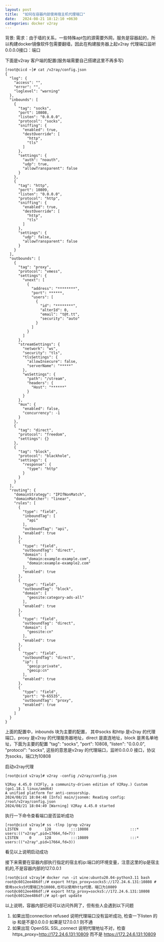```yaml
---
layout: post
title:  "如何在容器内部使用宿主机代理端口"
date:   2024-08-21 18:12:10 +0630
categories: docker v2ray
---
```

背景:
需求：由于墙的关系，一些特殊apt包的源需要外网，服务是容器起的，所以构建docker镜像软件包需要翻墙，因此在构建服务器上起v2ray 代理端口监听0.0.0.0接口：端口

下面是v2ray 客户端的配置(服务端需要自己搭建这里不再多写)
```
[root@cicd ~]# cat /v2ray/config.json
{
  "log": {
    "access": "",
    "error": "",
    "loglevel": "warning"
  },
  "inbounds": [
    {
      "tag": "socks",
      "port": 10808,
      "listen": "0.0.0.0",
      "protocol": "socks",
      "sniffing": {
        "enabled": true,
        "destOverride": [
          "http",
          "tls"
        ]
      },
      "settings": {
        "auth": "noauth",
        "udp": true,
        "allowTransparent": false
      }
    },
    {
      "tag": "http",
      "port": 10809,
      "listen": "0.0.0.0",
      "protocol": "http",
      "sniffing": {
        "enabled": true,
        "destOverride": [
          "http",
          "tls"
        ]
      },
      "settings": {
        "udp": false,
        "allowTransparent": false
      }
    }
  ],
  "outbounds": [
    {
      "tag": "proxy",
      "protocol": "vmess",
      "settings": {
        "vnext": [
          {
            "address": "********",
            "port": ******,
            "users": [
              {
                "id": "********",
                "alterId": 0,
                "email": "t@t.tt",
                "security": "auto"
              }
            ]
          }
        ]
      },
      "streamSettings": {
        "network": "ws",
        "security": "tls",
        "tlsSettings": {
          "allowInsecure": false,
          "serverName": "*****"
        },
        "wsSettings": {
          "path": "/stream",
          "headers": {
            "Host": "******"
          }
        }
      },
      "mux": {
        "enabled": false,
        "concurrency": -1
      }
    },
    {
      "tag": "direct",
      "protocol": "freedom",
      "settings": {}
    },
    {
      "tag": "block",
      "protocol": "blackhole",
      "settings": {
        "response": {
          "type": "http"
        }
      }
    }
  ],
  "routing": {
    "domainStrategy": "IPIfNonMatch",
    "domainMatcher": "linear",
    "rules": [
      {
        "type": "field",
        "inboundTag": [
          "api"
        ],
        "outboundTag": "api",
        "enabled": true
      },
      {
        "type": "field",
        "outboundTag": "direct",
        "domain": [
          "domain:example-example.com",
          "domain:example-example2.com"
        ],
        "enabled": true
      },
      {
        "type": "field",
        "outboundTag": "block",
        "domain": [
          "geosite:category-ads-all"
        ],
        "enabled": true
      },
      {
        "type": "field",
        "outboundTag": "direct",
        "domain": [
          "geosite:cn"
        ],
        "enabled": true
      },
      {
        "type": "field",
        "outboundTag": "direct",
        "ip": [
          "geoip:private",
          "geoip:cn"
        ],
        "enabled": true
      },
      {
        "type": "field",
        "port": "0-65535",
        "outboundTag": "proxy",
        "enabled": true
      }
    ]
  }
}
```
上面的配置中，inbounds 块为主要的配置， 其中socks 和http 是v2ray 的代理端口，proxy 是v2ray 的代理服务器地址，direct 是直连地址，block 是黑名单地址，下面为主要的配置
    "tag": "socks",
    "port": 10808,
    "listen": "0.0.0.0",
    "protocol": "socks",
    这些的意思是v2ray 的代理端口，监听0.0.0.0 接口，协议为socks，端口为10808

启动v2ray代理
```
[root@cicd v2ray]# v2ray -config /v2ray/config.json

V2Ray 4.45.0 (V2Fly, a community-driven edition of V2Ray.) Custom (go1.18.1 linux/amd64)
A unified platform for anti-censorship.
2024/08/21 18:04:48 [Info] main/jsonem: Reading config: /root/v2ray/config.json
2024/08/21 18:04:49 [Warning] V2Ray 4.45.0 started

```
执行一下命令查看端口是否监听成功
```
[root@cicd v2ray]# ss -tlnp |grep v2ray
LISTEN     0      128         :::10808                   :::*                   users:(("v2ray",pid=17664,fd=7))
LISTEN     0      128         :::10809                   :::*                   users:(("v2ray",pid=17664,fd=3))
```
看见以上说明启动成功

接下来需要在容器内部执行指定的宿主机ip:端口的环境变量，注意这里的ip是宿主机的,不是容器内部的127.0.0.1
```
[root@cicd v2ray]# docker run -it wine:ubuntu20.04-python3.11 bash
root@c6012ee486df:/# export https_proxy=socks5://172.24.6.131:10808 # 使用socks5代理端口为10808,也可以使用http代理，端口为10809
root@c6012ee486df:/# export http_proxy=socks5://172.24.6.131:10808
root@c6012ee486df:/# apt-get update
```
以上说明，容器内部已经可以访问外网了，但有些人会遇到以下问题
1. 如果出现connection refused 说明代理端口没有监听成功, 检查一下listen 的ip 和是不是0.0.0.0 如果是127.0.0.1 则不通
2. 如果出现 OpenSSL SSL_connect 说明代理地址不对，检查https_proxy=http://172.24.6.131:10809 而不是 https://172.24.6.131:10809


